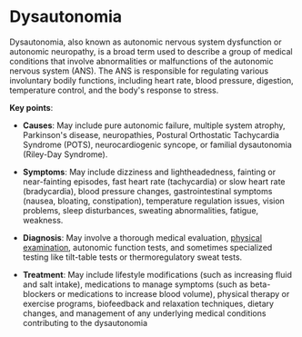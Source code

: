 # Dysautonomia

Dysautonomia, also known as autonomic nervous system dysfunction or autonomic neuropathy, is a broad term used to describe a group of medical conditions that involve abnormalities or malfunctions of the autonomic nervous system (ANS). The ANS is responsible for regulating various involuntary bodily functions, including heart rate, blood pressure, digestion, temperature control, and the body's response to stress.

**Key points**:

* **Causes**: May include pure autonomic failure, multiple system atrophy, Parkinson's disease, neuropathies, Postural Orthostatic Tachycardia Syndrome (POTS), neurocardiogenic syncope, or familial dysautonomia (Riley-Day Syndrome).

* **Symptoms**: May include dizziness and lightheadedness, fainting or near-fainting episodes, fast heart rate (tachycardia) or slow heart rate (bradycardia), blood pressure changes, gastrointestinal symptoms (nausea, bloating, constipation), temperature regulation issues, vision problems, sleep disturbances, sweating abnormalities, fatigue, weakness.

* **Diagnosis**: May involve a thorough medical evaluation, [physical examination](../physical-examination/), autonomic function tests, and sometimes specialized testing like tilt-table tests or thermoregulatory sweat tests.

* **Treatment**: May include lifestyle modifications (such as increasing fluid and salt intake), medications to manage symptoms (such as beta-blockers or medications to increase blood volume), physical therapy or exercise programs, biofeedback and relaxation techniques, dietary changes, and management of any underlying medical conditions contributing to the dysautonomia
